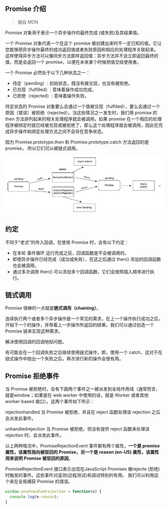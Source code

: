 ## Promise 介绍
> 摘自 MDN

Promise 对象用于表示一个异步操作的最终完成 (或失败)及其结果值。

一个 Promise 对象代表一个在这个 promise 被创建出来时不一定已知的值。它让您能够把异步操作最终的成功返回值或者失败原因和相应的处理程序关联起来。 这样使得异步方法可以像同步方法那样返回值：异步方法并不会立即返回最终的值，而是会返回一个 promise，以便在未来某个时候把值交给使用者。

一个 Promise 必然处于以下几种状态之一：

- 待定（pending）: 初始状态，既没有被兑现，也没有被拒绝。
- 已兑现（fulfilled）: 意味着操作成功完成。
- 已拒绝（rejected）: 意味着操作失败。

待定状态的 Promise 对象要么会通过一个值被兑现（fulfilled），要么会通过一个原因（错误）被拒绝（rejected）。当这些情况之一发生时，我们用 promise 的 then 方法排列起来的相关处理程序就会被调用。如果 promise 在一个相应的处理程序被绑定时就已经被兑现或被拒绝了，那么这个处理程序就会被调用，因此在完成异步操作和绑定处理方法之间不会存在竞争状态。

因为 Promise.prototype.then 和  Promise.prototype.catch 方法返回的是 promise， 所以它们可以被链式调用。

<img src="./promises.png" />

## 约定

不同于“老式”的传入回调，在使用 Promise 时，会有以下约定：

- 在本轮 事件循环 运行完成之前，回调函数是不会被调用的。
- 即使异步操作已经完成（成功或失败），在这之后通过 then() 添加的回调函数也会被调用。
- 通过多次调用 then() 可以添加多个回调函数，它们会按照插入顺序进行执行。

## 链式调用

Promise 很棒的一点就是**链式调用（chaining）**。

连续执行两个或者多个异步操作是一个常见的需求，在上一个操作执行成功之后，开始下一个的操作，并带着上一步操作所返回的结果。我们可以通过创造一个 Promise 链来实现这种需求。

解决使用回调的回调地狱问题。

有可能会在一个回调失败之后继续使用链式操作，即，使用一个 catch，这对于在链式操作中抛出一个失败之后，再次进行新的操作会很有用。

## Promise 拒绝事件

当 Promise 被拒绝时，会有下面两个事件之一被派发到全局作用域（通常而言，就是window；如果是在 web worker 中使用的话，就是 Worker 或者其他 worker-based 接口）。这两个事件如下所示：

rejectionhandled
当 Promise 被拒绝、并且在 reject 函数处理该 rejection 之后会派发此事件。

unhandledrejection
当 Promise 被拒绝，但没有提供 reject 函数来处理该 rejection 时，会派发此事件。

以上两种情况中，PromiseRejectionEvent 事件都有两个属性，**一个是 promise 属性，该属性指向被驳回的 Promise，另一个是 reason (en-US) 属性，该属性用来说明 Promise 被驳回的原因**。

PromiseRejectionEvent 接口表示出现在JavaScript Promises 被rejecte (拒绝) 时触发的事件。这些事件对遥测(远程测试)和调试特别的有用。 我们可以利用这个来在全局捕获 Promise 的错误。

```javascript
window.onunhandledrejection = function(e) {
  console.log(e.reason);
}
```